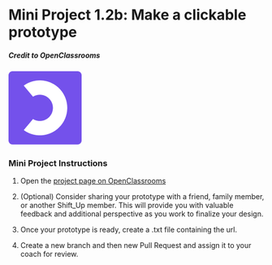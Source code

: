 # Mini Project 1.2b: Make a clickable prototype

##### Credit to OpenClassrooms
![Become](https://github.com/OCclassprojects/logo/blob/master/fav-icon.png?raw=true)

### Mini Project Instructions

1. Open the [project page on OpenClassrooms](https://openclassrooms.com/en/courses/4555931-create-simple-prototypes-with-wireframes/4908361-create-and-test-your-clickable-prototype)

2. (Optional) Consider sharing your prototype with a friend, family member, or another Shift_Up member. This will provide you with valuable feedback and additional perspective as you work to finalize your design.

3. Once your prototype is ready, create a .txt file containing the url.

4. Create a new branch and then new Pull Request and assign it to your coach for review.

